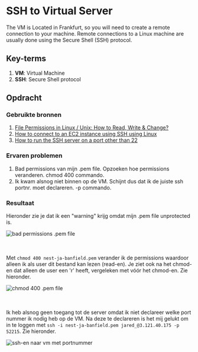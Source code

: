# SSH to Virtual Server
The VM is Located in Frankfurt, so you will need to create a remote connection to your machine. Remote connections to a Linux machine are usually done using the Secure Shell (SSH) protocol.

## Key-terms
1. **VM**: Virtual Machine
2. **SSH**: Secure Shell protocol

## Opdracht
### Gebruikte bronnen
1. [File Permissions in Linux / Unix: How to Read, Write & Change?](https://www.guru99.com/file-permissions.html)
2. [How to connect to an EC2 instance using SSH using Linux](https://www.clickittech.com/aws/connect-ec2-instance-using-ssh/)
3. [How to run the SSH server on a port other than 22](https://askubuntu.com/questions/264046/how-to-run-the-ssh-server-on-a-port-other-than-22)

### Ervaren problemen
1. Bad permissions van mijn .pem file. Opzoeken hoe permissions veranderen. chmod 400 commando.
2. Ik kwam alsnog niet binnen op de VM. Schijnt dus dat ik de juiste ssh portnr. moet declareren. -p commando.

### Resultaat
Hieronder zie je dat ik een "warning" krijg omdat mijn .pem file unprotected is.

<img width="" alt="bad permissions .pem file" src="https://github.com/techgrounds/techgrounds-JarBanf/blob/main/00_includes/01_Linux/w1_3_setting_up1.png?raw=true">
<br/><br/><br/>


Met `chmod 400 nest-ja-banfield.pem` verander ik de permissions waardoor alleen ik als user dit bestand kan lezen (read-en). Je ziet ook na het chmod-en dat alleen de user een 'r' heeft, vergeleken met vóór het chmod-en. Zie hieronder.

<img width="" alt="chmod 400 .pem file" src="https://github.com/techgrounds/techgrounds-JarBanf/blob/main/00_includes/01_Linux/w1_3_setting_up2.png?raw=true">
<br/><br/><br/>

Ik heb alsnog geen toegang tot de server omdat ik niet declareer welke port nummer ik nodig heb op de VM. Na deze te declareren is het mij gelukt om in te loggen met `ssh -i nest-ja-banfield.pem jared_@3.121.40.175 -p 52215`. Zie hieronder.

<img width="" alt="ssh-en naar vm met portnummer" src="https://github.com/techgrounds/techgrounds-JarBanf/blob/main/00_includes/01_Linux/w1_3_setting_up3.png?raw=true">
<br/>

